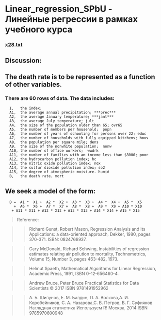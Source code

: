 # Linear_regression_SPbU - Линейные регрессии в рамках учебного курса
###  x28.txt

##  Discussion:

##    The death rate is to be represented as a function of other variables.

###    There are 60 rows of data.  The data includes:

      I,   the index;  
      A1,  the average annual precipitation; ***prec*** 
      A2,  the average January temperature; ***jant*** 
      A3,  the average July temperature; jult 
      A4,  the size of the population older than 65; ovr65
      A5,  the number of members per household;  popn 
      A6,  the number of years of schooling for persons over 22; educ 
      A7,  the number of households with fully equipped kitchens; hous 
      A8,  the population per square mile; dens
      A9,  the size of the nonwhite population;  nonw
      A10, the number of office workers;  wwdrk 
      A11, the number of families with an income less than $3000; poor 
      A12, the hydrocarbon pollution index; hc 
      A13, the nitric oxide pollution index; nox 
      A14, the sulfur dioxide pollution index; so2 
      A15, the degree of atmospheric moisture. humid 
      B,   the death rate. mort

##    We seek a model of the form:

      B =  A1 *  X1 +  A2 *  X2 +  A3 *  X3 +  A4 *  X4 +  A5 *  X5
        +  A6 *  X6 +  A7 *  X7 +  A8 *  X8 +  A9 *  X9 + A10 * X10
       + A11 * X11 + A12 * X12 + A13 * X13 + A14 * X14 + A15 * X15
     
> Reference:

>> Richard Gunst, Robert Mason,
>> Regression Analysis and Its Applications: a data-oriented approach,
>> Dekker, 1980, pages 370-371.
>> ISBN: 0824769937.

>> Gary McDonald, Richard Schwing,
>> Instabilities of regression estimates relating air pollution to mortality,
>> Technometrics,
>> Volume 15, Number 3, pages 463-482, 1973.

>> Helmut Spaeth,
>> Mathematical Algorithms for Linear Regression,
>> Academic Press, 1991,
>> ISBN 0-12-656460-4.

>> Andrew Bruce, Peter Bruce
>> Practical Statistics for Data Scientists
>> © 2017 
>> ISBN 9781491952962 

>> А. Б. Шипунов, Е. М. Балдин, П. А. Волкова,А. И. Коробейников, С. А. Назарова,С. В. Петров, В. Г. Суфиянов
>> Наглядная статистика Используем R!
>> Москва, 2014
>> ISBN 9785970600948

